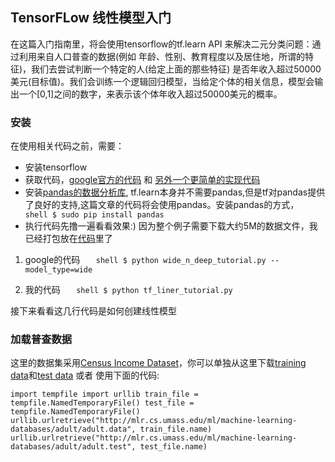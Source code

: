 ## TensorFLow 线性模型入门

在这篇入门指南里，将会使用tensorflow的tf.learn API 来解决二元分类问题：通过利用来自人口普查的数据(例如 年龄、性别、教育程度以及居住地，所谓的特征)，我们去尝试判断一个特定的人(给定上面的那些特征) 是否年收入超过50000美元(目标值)。我们会训练一个逻辑回归模型，当给定个体的相关信息，模型会输出一个[0,1]之间的数字，来表示该个体年收入超过50000美元的概率。

### 安装

在使用相关代码之前，需要：

* 安装tensorflow
* 获取代码，[google官方的代码](https://github.com/tensorflow/tensorflow/blob/master/tensorflow/examples/learn/wide_n_deep_tutorial.py) 和 [另外一个更简单的实现代码](https://github.com/jingmca/tensorflow_learning/tree/master/liner_tutorials)
* 安装[pandas的数据分析库](http://pandas.pydata.org/), tf.learn本身并不需要pandas,但是tf对pandas提供了良好的支持,这篇文章的代码将会使用pandas。安装pandas的方式，
`	shell $ sudo pip install pandas`
* 执行代码先撸一遍看看效果:) 因为整个例子需要下载大约5M的数据文件，我已经打包放在[代码](https://github.com/jingmca/tensorflow_learning/tree/master/liner_tutorials)里了

1. google的代码
`	shell $ python wide_n_deep_tutorial.py --model_type=wide`

2. 我的代码
`	shell $ python tf_liner_tutorial.py`

接下来看看这几行代码是如何创建线性模型


### 加载普查数据

这里的数据集采用[Census Income Dataset](https://archive.ics.uci.edu/ml/datasets/Census+Income)，你可以单独从这里下载[training data](https://github.com/jingmca/tensorflow_learning/blob/master/liner_tutorials/adult.data)和[test data](https://github.com/jingmca/tensorflow_learning/blob/master/liner_tutorials/adult.test) 或者 使用下面的代码:

`
import tempfile
import urllib
train_file = tempfile.NamedTemporaryFile()
test_file = tempfile.NamedTemporaryFile()
urllib.urlretrieve("http://mlr.cs.umass.edu/ml/machine-learning-databases/adult/adult.data", train_file.name)
urllib.urlretrieve("http://mlr.cs.umass.edu/ml/machine-learning-databases/adult/adult.test", test_file.name)
`

